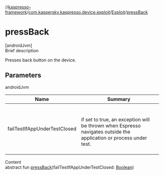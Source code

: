 //[kaspresso-framework](../../index.md)/[com.kaspersky.kaspresso.device.exploit](../index.md)/[Exploit](index.md)/[pressBack](press-back.md)



# pressBack  
[androidJvm]  
Brief description  


Presses back button on the device.



## Parameters  
  
androidJvm  
  
|  Name|  Summary| 
|---|---|
| failTestIfAppUnderTestClosed| <br><br>if set to true, an exception will be thrown when Espresso navigates outside the application or process under test.<br><br>
  
  
Content  
abstract fun [pressBack](press-back.md)(failTestIfAppUnderTestClosed: [Boolean](https://kotlinlang.org/api/latest/jvm/stdlib/kotlin/-boolean/index.html))  



